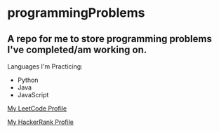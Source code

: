 programmingProblems
===========================  
A repo for me to store programming problems I've completed/am working on.
-------------------------- 
Languages I'm Practicing: 
* Python
* Java
* JavaScript


[My LeetCode Profile](https://leetcode.com/zachhealy/)

[My HackerRank Profile](https://www.hackerrank.com/zachjhealy)
